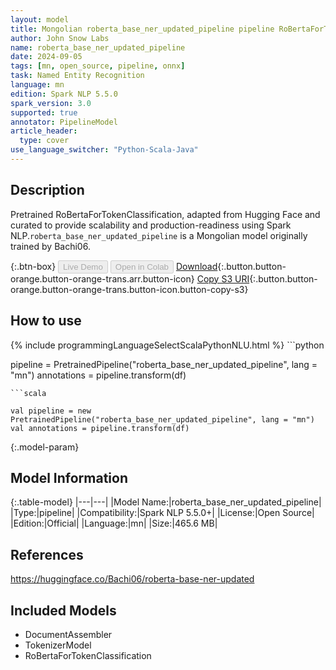 ```yaml
---
layout: model
title: Mongolian roberta_base_ner_updated_pipeline pipeline RoBertaForTokenClassification from Bachi06
author: John Snow Labs
name: roberta_base_ner_updated_pipeline
date: 2024-09-05
tags: [mn, open_source, pipeline, onnx]
task: Named Entity Recognition
language: mn
edition: Spark NLP 5.5.0
spark_version: 3.0
supported: true
annotator: PipelineModel
article_header:
  type: cover
use_language_switcher: "Python-Scala-Java"
---
```


## Description

Pretrained RoBertaForTokenClassification, adapted from Hugging Face and curated to provide scalability and production-readiness using Spark NLP.`roberta_base_ner_updated_pipeline` is a Mongolian model originally trained by Bachi06.

{:.btn-box}
<button class="button button-orange" disabled>Live Demo</button>
<button class="button button-orange" disabled>Open in Colab</button>
[Download](https://s3.amazonaws.com/auxdata.johnsnowlabs.com/public/models/roberta_base_ner_updated_pipeline_mn_5.5.0_3.0_1725512498992.zip){:.button.button-orange.button-orange-trans.arr.button-icon}
[Copy S3 URI](s3://auxdata.johnsnowlabs.com/public/models/roberta_base_ner_updated_pipeline_mn_5.5.0_3.0_1725512498992.zip){:.button.button-orange.button-orange-trans.button-icon.button-copy-s3}

## How to use



<div class="tabs-box" markdown="1">
{% include programmingLanguageSelectScalaPythonNLU.html %}
```python

pipeline = PretrainedPipeline("roberta_base_ner_updated_pipeline", lang = "mn")
annotations =  pipeline.transform(df)   

```
```scala

val pipeline = new PretrainedPipeline("roberta_base_ner_updated_pipeline", lang = "mn")
val annotations = pipeline.transform(df)

```
</div>

{:.model-param}
## Model Information

{:.table-model}
|---|---|
|Model Name:|roberta_base_ner_updated_pipeline|
|Type:|pipeline|
|Compatibility:|Spark NLP 5.5.0+|
|License:|Open Source|
|Edition:|Official|
|Language:|mn|
|Size:|465.6 MB|

## References

https://huggingface.co/Bachi06/roberta-base-ner-updated

## Included Models

- DocumentAssembler
- TokenizerModel
- RoBertaForTokenClassification